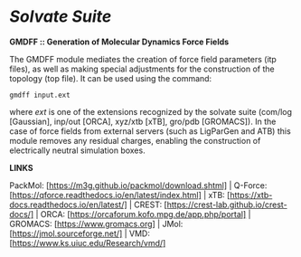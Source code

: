 # _**Solvate Suite**_

**GMDFF :: Generation of Molecular Dynamics Force Fields**

The GMDFF module mediates the creation of force field parameters (itp files), as well as making special adjustments for the construction of the topology (top file). It can be used using the command:
 
	gmdff input.ext
  
where _ext_ is one of the extensions recognized by the solvate suite (com/log [Gaussian], inp/out [ORCA], xyz/xtb [xTB], gro/pdb [GROMACS]). In the case of force fields from external servers (such as LigParGen and ATB) this module removes any residual charges, enabling the construction of electrically neutral simulation boxes.
 
**LINKS**

PackMol: [https://m3g.github.io/packmol/download.shtml] | Q-Force: [https://qforce.readthedocs.io/en/latest/index.html] | xTB: [https://xtb-docs.readthedocs.io/en/latest/] | CREST: [https://crest-lab.github.io/crest-docs/] | ORCA: [https://orcaforum.kofo.mpg.de/app.php/portal] | GROMACS:  [https://www.gromacs.org] | JMol: [https://jmol.sourceforge.net/] | VMD: [https://www.ks.uiuc.edu/Research/vmd/]
